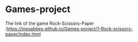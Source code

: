 # Games-project
The link of the game Rock-Scissors-Paper :https://inesabbes.github.io/Games-project/1-Rock-scissors-paper/index.html
